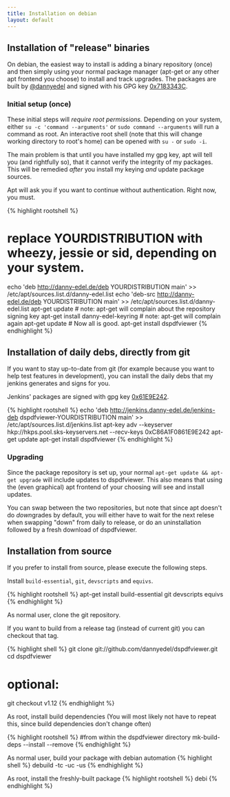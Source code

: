 ```yaml
---
title: Installation on debian
layout: default
---
```


## Installation of "release" binaries

On debian, the easiest way to install is adding a binary repository
(once) and then simply using your normal package manager (apt-get or
any other apt frontend you choose) to install and track upgrades.
The packages are built by [@dannyedel] and signed with his GPG key
[0x7183343C].

[@dannyedel]: https://github.com/dannyedel
[0x7183343C]: https://sks-keyservers.net/pks/lookup?op=get&search=0xF132F84C7183343C

### Initial setup (once)

These initial steps will *require root permissions.* Depending on your system,
either `su -c 'command --arguments'` or `sudo command --arguments`
will run a command as root. An interactive root shell (note that this will change working
directory to root's home) can be opened with `su -` or `sudo -i`.

The main problem is that until you have installed my gpg key, apt will tell you
(and rightfully so), that it cannot verify the integrity of my packages.
This will be remedied *after* you install my keying *and* update package sources.

Apt will ask you if you want to continue without authentication. Right now, you must.


{% highlight rootshell %}
# replace YOURDISTRIBUTION with wheezy, jessie or sid, depending on your system.
echo 'deb http://danny-edel.de/deb YOURDISTRIBUTION main' >> /etc/apt/sources.list.d/danny-edel.list
echo 'deb-src http://danny-edel.de/deb YOURDISTRIBUTION main' >> /etc/apt/sources.list.d/danny-edel.list
apt-get update    # note: apt-get will complain about the repository signing key
apt-get install danny-edel-keyring    # note: apt-get will complain again
apt-get update    # Now all is good.
apt-get install dspdfviewer
{% endhighlight %}

## Installation of daily debs, directly from git
If you want to stay up-to-date from git (for example because you want to help test features
in development), you can install the daily debs that my jenkins generates and signs for you.

Jenkins' packages are signed with gpg key [0x61E9E242].

{% highlight rootshell %}
echo 'deb http://jenkins.danny-edel.de/jenkins-deb dspdfviewer-YOURDISTRIBUTION main' >> /etc/apt/sources.list.d/jenkins.list
apt-key adv --keyserver hkp://hkps.pool.sks-keyservers.net --recv-keys 0xC86A1F0861E9E242
apt-get update
apt-get install dspdfviewer
{% endhighlight %}

[0x61E9E242]: https://sks-keyservers.net/pks/lookup?op=get&search=0xC86A1F0861E9E242

### Upgrading

Since the package repository is set up, your normal `apt-get update && apt-get upgrade` will
include updates to dspdfviewer. This also means that using the (even graphical) apt frontend
of your choosing will see and install updates.

You can swap between the two repositories, but note that since apt doesn't do *down*grades by
default, you will either have to wait for the next relese when swapping "down" from daily
to release, or do an uninstallation followed by a fresh download of dspdfviewer.



## Installation from source

If you prefer to install from source, please execute the following steps.

Install `build-essential`, `git`, `devscripts` and `equivs`.

{% highlight rootshell %}
apt-get install build-essential git devscripts equivs
{% endhighlight %}

As normal user, clone the git repository.

If you want to build from a release tag (instead of current git)
you can checkout that tag.

{% highlight shell %}
git clone git://github.com/dannyedel/dspdfviewer.git
cd dspdfviewer

# optional:
git checkout v1.12
{% endhighlight %}

As root, install build dependencies (You will most likely not have to repeat this,
since build dependencies don't change often)

{% highlight rootshell %}
#from within the dspdfviewer directory
mk-build-deps --install --remove
{% endhighlight %}

As normal user, build your package with debian automation
{% highlight shell %}
debuild -tc -uc -us
{% endhighlight %}

As root, install the freshly-built package
{% highlight rootshell %}
debi
{% endhighlight %}

